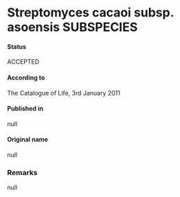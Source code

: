 # Streptomyces cacaoi subsp. asoensis SUBSPECIES

#### Status
ACCEPTED

#### According to
The Catalogue of Life, 3rd January 2011

#### Published in
null

#### Original name
null

### Remarks
null